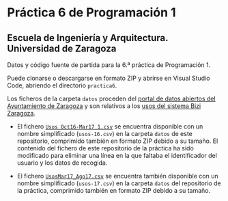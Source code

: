 # Práctica 6 de Programación 1

## Escuela de Ingeniería y Arquitectura. Universidad de Zaragoza

Datos y código fuente de partida para la 6.ª práctica de Programación 1.

Puede clonarse o descargarse en formato ZIP y abrirse en Visual Studio Code, abriendo el directorio ``practica6``.

Los ficheros de la carpeta ``datos`` proceden del [portal de datos abiertos del Ayuntamiento de Zaragoza](https://www.zaragoza.es/sede/portal/datos-abiertos/) y son relativos a los [usos del sistema Bizi Zaragoza](https://www.zaragoza.es/sede/servicio/catalogo/70\#CSV).

* El fichero [`Usos Oct16-Mar17 1.csv`](http://www.zaragoza.es/contenidos/bici/UsosOct16-Mar17csv.zip) se encuentra disponible con un nombre simplificado (``usos-16.csv``) en la carpeta ``datos`` de este repositorio, comprimido también en formato ZIP debido a su tamaño. El contenido del fichero de este repositorio de la práctica ha sido modificado para eliminar una línea en la que faltaba el identificador del usuario y los datos de recogida.

* El fichero [`UsosMar17_Ago17.csv`](http://www.zaragoza.es/contenidos/bici/UsosMar17_Ago17.zip) se encuentra también disponible con un nombre simplificado (``usos-17.csv``) en la carpeta ``datos`` del repositorio de la práctica, comprimido también en formato ZIP debido a su tamaño.
